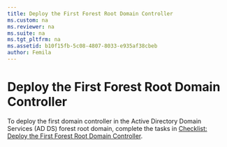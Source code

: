 ```yaml
---
title: Deploy the First Forest Root Domain Controller
ms.custom: na
ms.reviewer: na
ms.suite: na
ms.tgt_pltfrm: na
ms.assetid: b10f15fb-5c08-4807-8033-e935af38cbeb
author: Femila
---
```

# Deploy the First Forest Root Domain Controller
To deploy the first domain controller in the Active Directory Domain Services \(AD DS\) forest root domain, complete the tasks in [Checklist: Deploy the First Forest Root Domain Controller](../Topic/Checklist--Deploy-the-First-Forest-Root-Domain-Controller.md).  
  

